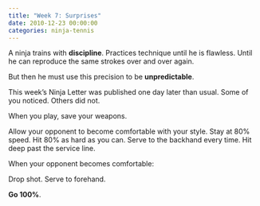 ```yaml
---
title: "Week 7: Surprises"
date: 2010-12-23 00:00:00
categories: ninja-tennis
---
```


A ninja trains with **discipline**. Practices technique until he is flawless. Until he can reproduce the same strokes over and over again.

But then he must use this precision to be **unpredictable**.

This week’s Ninja Letter was published one day later than usual. Some of you noticed. Others did not.

When you play, save your weapons.

Allow your opponent to become comfortable with your style. Stay at 80% speed. Hit 80% as hard as you can. Serve to the backhand every time. Hit deep past the service line.

When your opponent becomes comfortable:

Drop shot.
Serve to forehand.

**Go 100%**.
